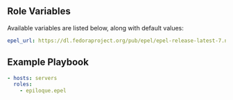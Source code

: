 ## Role Variables

Available variables are listed below, along with default values:

```yaml
epel_url: https://dl.fedoraproject.org/pub/epel/epel-release-latest-7.noarch.rpm
```


## Example Playbook

```yaml
- hosts: servers
  roles:
    - epiloque.epel
```
